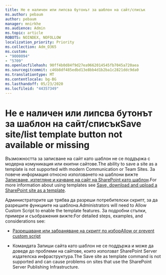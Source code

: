 ```yaml
---
title: Не е наличен или липсва бутонът за шаблон на сайт/списък
ms.author: pebaum
author: pebaum
manager: mnirkhe
ms.audience: Admin
ms.topic: article
ROBOTS: NOINDEX, NOFOLLOW
localization_priority: Priority
ms.collection: Adm_O365
ms.custom:
- "9000094"
- "5709"
ms.openlocfilehash: 90ff4b0d84f9d27ea9662014545fb7045a720aea
ms.sourcegitcommit: c46b8df485edbd13e8bb4d1b2ba1c2821ddc9da0
ms.translationtype: MT
ms.contentlocale: bg-BG
ms.lasthandoff: 05/23/2020
ms.locfileid: "44357349"
---
```

# <a name="save-sitelist-template-button-not-available-or-missing"></a><span data-ttu-id="1410e-102">Не е наличен или липсва бутонът за шаблон на сайт/списък</span><span class="sxs-lookup"><span data-stu-id="1410e-102">Save site/list template button not available or missing</span></span>

<span data-ttu-id="1410e-103">Възможността за записване на сайт като шаблон не се поддържа с модерна комуникация или екипни сайтове.</span><span class="sxs-lookup"><span data-stu-id="1410e-103">The ability to save a site as a template is not supported with modern Communication or Team Sites.</span></span> <span data-ttu-id="1410e-104">За повече информация относно използването на шаблони вижте [Записване, изтегляне и качване на сайт на SharePoint като шаблон](https://docs.microsoft.com/sharepoint/dev/general-development/save-download-and-upload-a-sharepoint-site-as-a-template).</span><span class="sxs-lookup"><span data-stu-id="1410e-104">For more information about using templates see [Save, download and upload a SharePoint site as a template](https://docs.microsoft.com/sharepoint/dev/general-development/save-download-and-upload-a-sharepoint-site-as-a-template).</span></span>

<span data-ttu-id="1410e-105">Администраторите ще трябва да разреши потребителски скрипт, за да разрешите функциите на шаблона.</span><span class="sxs-lookup"><span data-stu-id="1410e-105">Administrators will need to Allow Custom Script to enable the template features.</span></span> <span data-ttu-id="1410e-106">За подробни стъпки, примери и съображения вижте:</span><span class="sxs-lookup"><span data-stu-id="1410e-106">For detailed steps, examples, and considerations see:</span></span>

- [<span data-ttu-id="1410e-107">Разрешаване или забраняване на скрипт по избор</span><span class="sxs-lookup"><span data-stu-id="1410e-107">Allow or prevent custom script</span></span>](https://docs.microsoft.com/sharepoint/allow-or-prevent-custom-script)

- <span data-ttu-id="1410e-108">Командата Запиши сайта като шаблон не се поддържа и може да доведе до проблеми на сайтове, които използват SharePoint Server издателска инфраструктура.</span><span class="sxs-lookup"><span data-stu-id="1410e-108">The Save site as template command is not supported and can cause problems on sites that use the SharePoint Server Publishing Infrastructure.</span></span>


